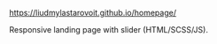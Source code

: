  https://liudmylastarovoit.github.io/homepage/
 
 Responsive landing page with slider (HTML/SCSS/JS).
